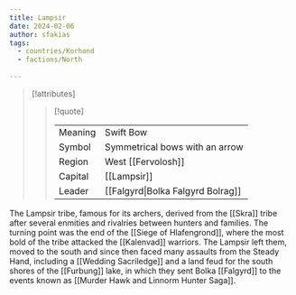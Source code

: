 ```yaml
---
title: Lampsir
date: 2024-02-06
author: sfakias
tags:
  - countries/Korhond
  - factions/North
 
---
```

> [!attributes]
> 
> > [!quote]
> >
> > | | |
> > | --- | --- |
> > | Meaning | Swift Bow |
> > | Symbol | Symmetrical bows with an arrow |
> > | Region | West [[Fervolosh]] |
> > | Capital | [[Lampsir]] |
> > | Leader | [[Falgyrd\|Bolka Falgyrd Bolrag]] |

The Lampsir tribe, famous for its archers, derived from the [[Skra]] tribe after several enmities and rivalries between hunters and families. The turning point was the end of the [[Siege of Hlafengrond]], where the most bold of the tribe attacked the [[Kalenvad]] warriors. The Lampsir left them, moved to the south and since then faced many assaults from the Steady Hand, including a [[Wedding Sacriledge]] and a land feud for the south shores of the [[Furbung]] lake, in which they sent Bolka [[Falgyrd]] to the events known as [[Murder Hawk and Linnorm Hunter Saga]].